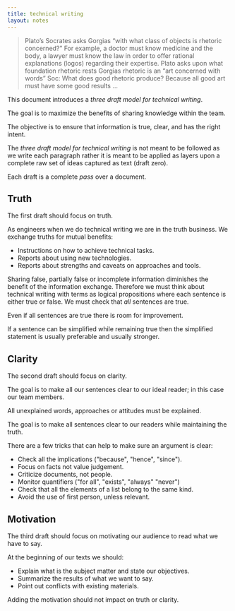 ```yaml
---
title: technical writing
layout: notes
---
```


> Plato’s Socrates asks Gorgias “with what class of objects is rhetoric concerned?”
> For example, a doctor must know medicine and the body,  a lawyer must know the law in order to offer rational explanations (logos) regarding their expertise. 
> Plato asks upon what foundation rhetoric rests
> Gorgias rhetoric is an “art concerned with words”
> Soc: What does good rhetoric produce?  Because all good art must have some good results ...

This document introduces a *three draft model for technical writing*.

The goal is to maximize the benefits of sharing knowledge within the team.

The objective is to ensure that information is true, clear, and has the right intent.

The *three draft model for technical writing* is not meant to be followed as we write each paragraph rather it is meant to be applied as layers upon a complete raw set of ideas captured as text (draft zero). 

Each draft is a complete *pass* over a document.

## Truth

The first draft should focus on truth.

As engineers when we do technical writing we are in the truth business.
We exchange truths for mutual benefits:
  - Instructions on how to achieve technical tasks.
  - Reports about using new technologies.
  - Reports about strengths and caveats on approaches and tools.

Sharing false, partially false or incomplete information diminishes
the benefit of the information exchange. Therefore we must think about
technical writing with terms as logical propositions where each sentence is either true or false.
We must check that *all* sentences are true.

Even if all sentences are true there is room for improvement.

If a sentence can be simplified while remaining true then the simplified statement is usually preferable and usually stronger.

## Clarity

The second draft should focus on clarity.

The goal is to make all our sentences clear to our ideal reader; in this case our team members.

All unexplained words, approaches or attitudes must be explained.

The goal is to make all sentences clear to our readers while maintaining the truth.

There are a few tricks that can help to make sure an argument is clear:

- Check all the implications ("because", "hence", "since").
- Focus on facts not value judgement.
- Criticize documents, not people.
- Monitor quantifiers ("for all", "exists", "always" "never")
- Check that all the elements of a list belong to the same kind.
- Avoid the use of first person, unless relevant.

## Motivation

The third draft should focus on motivating our audience to read what we have to say.

At the beginning of our texts we should:

- Explain what is the subject matter and state our objectives.
- Summarize the results of what we want to say.
- Point out conflicts with existing materials.

Adding the motivation should not impact on truth or clarity.
